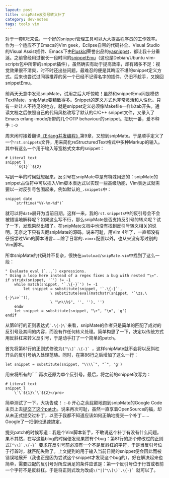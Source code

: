 ```yaml
---
layout: post
title: snipMate反引号转义补丁
category: dev-notes
tags: tools vim
---
```


对于一套IDE来说，一个好的snippet管理工具可以大大提高程序员的工作效率。作为一个适应不了Emacs的Vim geek，Eclipse自带的代码补全、Visual Studio的Visual Assist插件、Emacs下由[Pluskid](http://blog.pluskid.org)荣誉出品的[yasnippet](http://code.google.com/p/yasnippet/)，都让我十分垂涎。之前曾经用过很长一段时间的[snippetEmu](http://www.vim.org/scripts/script.php?script_id=1318)（这也是Debian/Ubuntu vim-scripts包中所带的snippet插件），虽然确实有助于提高效率，却有诸多不足：视觉效果很不清爽，时不时还出些问题，最难忍的便是其晦涩不堪的snippet定义方式。后来也尝试过同事推荐的另一个已经不记得名字的插件，仍旧不趁手，又换回snippetEmu。

前两天无意中发现snipMate，试用之后大呼惊艳！虽然和snippetEmu同是模仿TextMate，snipMate要精致得多。Snippet的定义方式也非常灵活和人性化。只有一处让人不待见的地方，就是snippet定义必须像Makefile一样以tab开头。通读文档之后依照自己的代码风格改写了默认的C/C++ snippet文件，又录入了Emacs erlang-mode所带的几个OTP behaviour的snippet。把玩一番，爱不释手 `:-D`

<!-- start -->

周末闲时接着翻译[《Erlang并发编程》](http://svn.liancheng.info/cpie-cn/trunk/.build/html/index.html)第9章，又想到snipMate。于是顺手定义了一个`rst.snippets`文件，用来简化reStructuredText格式中多种Markup的输入。其中有这么一个用于输入等宽格式文本的snippet：

    # Literal text
    snippet l
        ``${1}``${2}

写到一半的时候就想起来，反引号在snipMate中是有特殊用途的：snipMate的snippet占位符中可以插入Vim脚本表达式以实现一些高级功能，Vim表达式就需要以一对反引号包围起来，例如默认的`_.snippets`中：

    snippet date
        `strftime("%Y-%m-%d")`

就可以将`date`展开为当前日期。这样一来，我的`rst.snippets`中的反引号会不会被错误地解释呢？如果这么写不行，那么snipMate是否支持反引号的转义呢？试了一下，发现果然出错了。在snipMate文档中也没有找到反引号转义相关的说明。无奈之下只有去翻snipMate的源码。说来可耻，用Vim 4年了，一直都没有仔细学过Vim的脚本语言……除了日常的`.vimrc`配置以外，也从来没有写过别的Vim脚本。

所幸snipMate的代码并不复杂，很快在`autoload/snipMate.vim`中找到了这么一段：

    " Evaluate eval (`...`) expressions.
    " Using a loop here instead of a regex fixes a bug with nested "\=".
    if stridx(snippet, '`') != -1
        while match(snippet, '`.\{-}`') != -1
            let snippet = substitute(snippet, '`.\{-}`',
                        \ substitute(eval(matchstr(snippet, '`\zs.\{-}\ze`')),
                        \ "\n\\%$", '', ''), '')
        endw
        let snippet = substitute(snippet, "\r", "\n", 'g')
    endif

从第81行的正则表达式`` `.\{-}\` ``来看，snipMate的作者只是简单的匹配了成对的反引号及其间的内容，而没有作任何转义处理。简单构思了一下，决定以传统方式用反斜杠来转义反引号，于是动手打了一个简单的patch。</p>

首先将第81行的正则式修改为``[^\\]`.\{-}` ``，这样snipMate就不会将以反斜杠开头的反引号纳入处理范畴。同时，在第86行之后增加了这么一行：

    let snippet = substitute(snippet, "\\\\`", "`", 'g')

用来将所有的``\```再次还原为单个反引号。最后，将之前的snippet改写为：

    # Literal text
    snippet l
        \`\`${1}\`\`${2}</pre>

简单测试了一下，大功告成！ `:-D` 开心之余屁颠地跑到snipMate的Google Code主页上去[提交了这个patch](http://code.google.com/p/snipmate/issues/detail?id=88&amp;colspec=ID%20Type%20Status%20Priority%20OS%20Summary)。说来再次可耻，虽然一直享着OpenSource的福，却从未正式提交过补丁，以至于我都不知道应该如何正确地提交一个补丁……Google了一把倒也迅速搞定。

提交patch的时候写道：我是个Vim脚本新手，不敢说这个补丁有没有什么问题。果不其然，在写这篇blog的时候便发现果然有个bug：第81行的那个修改过的正则式``[^\\]`.\{-}` ``要求在反引号前必须有一个不是反斜杠的字符，于是当反引号位于行首时，就匹配失败了。上文提到的用于输入当前日期的snippet便会因此而被错误地展开（我也正是因为尝试这个snippet才发现这个bug的）。好在解决起来也简单，需要匹配的反引号对所应满足的条件应该是：第一个反引号位于行首或者前一个字符不是反斜杠。于是将正则式改为改成``\(^|[^\\]\)`.\{-}` ``就可以了。

<!-- end -->

